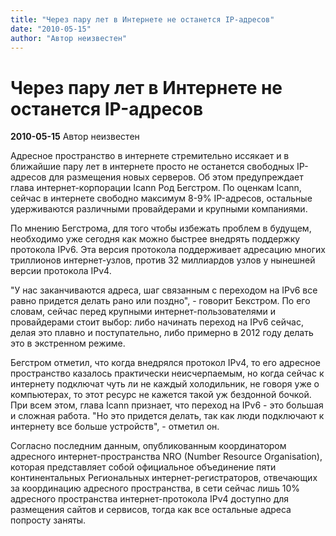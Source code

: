 ```yaml
---
title: "Через пару лет в Интернете не останется IP-адресов"
date: "2010-05-15"
author: "Автор неизвестен"
---
```


# Через пару лет в Интернете не останется IP-адресов

**2010-05-15** Автор неизвестен

Адресное пространство в интернете стремительно иссякает и в ближайшие пару лет в интернете просто не останется свободных IP-адресов для размещения новых серверов. Об этом предупреждает глава интернет-корпорации Icann Род Бегстром. По оценкам Icann, сейчас в интернете свободно максимум 8-9% IP-адресов, остальные удерживаются различными провайдерами и крупными компаниями.

По мнению Бегстрома, для того чтобы избежать проблем в будущем, необходимо уже сегодня как можно быстрее внедрять поддержку протокола IPv6. Эта версия протокола поддерживает адресацию многих триллионов интернет-узлов, против 32 миллиардов узлов у нынешней версии протокола IPv4.

"У нас заканчиваются адреса, шаг связанным с переходом на IPv6 все равно придется делать рано или поздно", - говорит Бекстром. По его словам, сейчас перед крупными интернет-пользователями и провайдерами стоит выбор: либо начинать переход на IPv6 сейчас, делая это плавно и поступательно, либо примерно в 2012 году делать это в экстренном режиме.

Бегстром отметил, что когда внедрялся протокол IPv4, то его адресное пространство казалось практически неисчерпаемым, но когда сейчас к интернету подключат чуть ли не каждый холодильник, не говоря уже о компьютерах, то этот ресурс не кажется такой уж бездонной бочкой. При всем этом, глава Icann признает, что переход на IPv6 - это большая и сложная работа. "Но это придется делать, так как люди подключают к интернету все больше устройств", - отметил он.

Согласно последним данным, опубликованным координатором адресного интернет-пространства NRO (Number Resource Organisation), которая представляет собой официальное объединение пяти континентальных Региональных интернет-регистраторов, отвечающих за координацию адресного пространства, в сети сейчас лишь 10% адресного пространства интернет-протокола IPv4 доступно для размещения сайтов и сервисов, тогда как все остальные адреса попросту заняты.